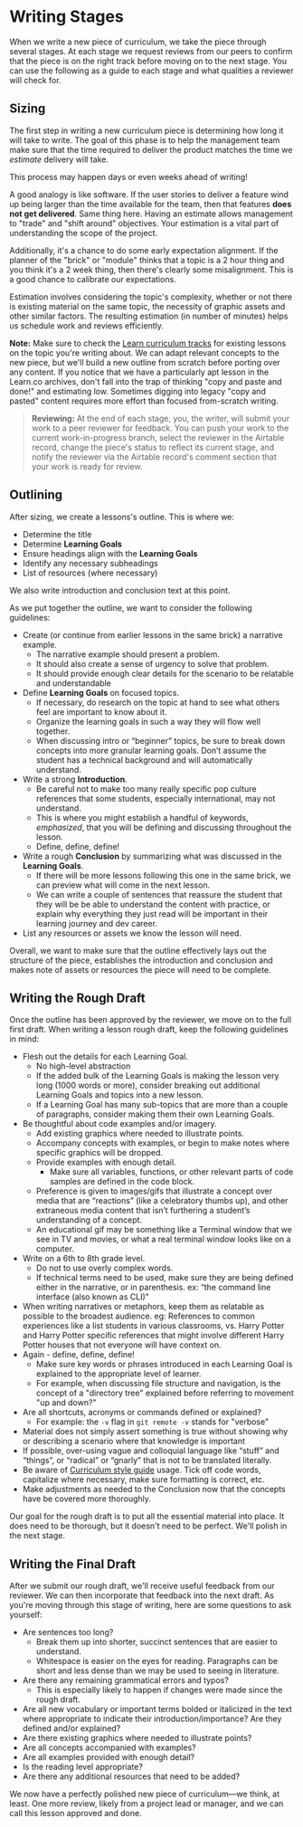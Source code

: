 # Writing Stages

When we write a new piece of curriculum, we take the piece through several
stages. At each stage we request reviews from our peers to confirm that the
piece is on the right track before moving on to the next stage. You can use the
following as a guide to each stage and what qualities a reviewer will check for.

## Sizing

The first step in writing a new curriculum piece is determining how long it will
take to write. The goal of this phase is to help the management team make sure
that the time required to deliver the product matches the time we _estimate_
delivery will take.

This process may happen days or even weeks ahead of writing!

A good analogy is like software. If the user stories to deliver a feature
wind up being larger than the time available for the team, then that features
**does not get delivered**. Same thing here. Having an estimate allows management
to "trade" and "shift around" objectives. Your estimation is a vital part of
understanding the scope of the project.

Additionally, it's a chance to do some early expectation alignment. If the
planner of the "brick" or "module" thinks that a topic is a 2 hour thing and
you think it's a 2 week thing, then there's clearly some misalignment. This
is a good chance to calibrate our expectations.

Estimation involves considering the topic's complexity, whether or not
there is existing material on the same topic, the necessity of graphic assets
and other similar factors. The resulting estimation (in number of minutes) helps
us schedule work and reviews efficiently.

**Note:** Make sure to check the [Learn curriculum
tracks](https://learn.co/curriculum/) for existing lessons on the topic you're
writing about. We can adapt relevant concepts to the new piece, but we'll
build a new outline from scratch before porting over any content. If you
notice that we have a particularly apt lesson in the Learn.co archives, don't
fall into the trap of thinking "copy and paste and done!" and estimating low.
Sometimes digging into legacy "copy and pasted" content requires more effort
than focused from-scratch writing.

> **Reviewing:** At the end of each stage, you, the writer, will submit your
> work to a peer reviewer for feedback. You can push your work to the current
> work-in-progress branch, select the reviewer in the Airtable record, change the
> piece's status to reflect its current stage, and notify the reviewer via the
> Airtable record's comment section that your work is ready for review.

## Outlining

After sizing, we create a lessons's outline. This is where we:

* Determine the title
* Determine **Learning Goals**
* Ensure headings align with the **Learning Goals**
* Identify any necessary subheadings
* List of resources (where necessary)

We also write introduction and conclusion text at this point.

As we put together the outline, we want to consider the following guidelines:

- Create (or continue from earlier lessons in the same brick) a narrative example.
  - The narrative example should present a problem.
  - It should also create a sense of urgency to solve that problem.
  - It should provide enough clear details for the scenario to be relatable and understandable
- Define **Learning Goals** on focused topics.
  - If necessary, do research on the topic at hand to see what others feel are important to know about it.
  - Organize the learning goals in such a way they will flow well together.
  - When discussing intro or “beginner” topics, be sure to break down concepts into more granular learning goals. Don’t assume the student has a technical background and will automatically understand.
- Write a strong **Introduction**.
  - Be careful not to make too many really specific pop culture references that some students, especially international, may not understand.
  - This is where you might establish a handful of keywords, _emphasized_, that you will be defining and discussing throughout the lesson.
  - Define, define, define!
- Write a rough **Conclusion** by summarizing what was discussed in the **Learning Goals**.
  - If there will be more lessons following this one in the same brick, we can preview what will come in the next lesson.
  - We can write a couple of sentences that reassure the student that they will be be able to understand the content with practice, or explain why everything they just read will be important in their learning journey and dev career.
- List any resources or assets we know the lesson will need.

Overall, we want to make sure that the outline effectively lays out the
structure of the piece, establishes the introduction and conclusion and makes
note of assets or resources the piece will need to be complete.

## Writing the Rough Draft

Once the outline has been approved by the reviewer, we move on to the full first
draft. When writing a lesson rough draft, keep the following guidelines in mind:

- Flesh out the details for each Learning Goal.
  - No high-level abstraction
  - If the added bulk of the Learning Goals is making the lesson very long (1000 words or more), consider breaking out additional Learning Goals and topics into a new lesson.
  - If a Learning Goal has many sub-topics that are more than a couple of paragraphs, consider making them their own Learning Goals.
- Be thoughtful about code examples and/or imagery.
  - Add existing graphics where needed to illustrate points.
  - Accompany concepts with examples, or begin to make notes where specific graphics will be dropped.
  - Provide examples with enough detail.
    - Make sure all variables, functions, or other relevant parts of code samples are defined in the code block.
  - Preference is given to images/gifs that illustrate a concept over media that are “reactions” (like a celebratory thumbs up), and other extraneous media content that isn’t furthering a student’s understanding of a concept.
  - An educational gif may be something like a Terminal window that we see in TV and movies, or what a real terminal window looks like on a computer.
- Write on a 6th to 8th grade level.
  - Do not to use overly complex words.
  - If technical terms need to be used, make sure they are being defined either in the narrative, or in parenthesis. ex: “the command line interface (also known as CLI)"
- When writing narratives or metaphors, keep them as relatable as possible to the broadest audience. eg: References to common experiences like a list students in various classrooms, vs. Harry Potter and Harry Potter specific references that might involve different Harry Potter houses that not everyone will have context on.
- Again - define, define, define!
  - Make sure key words or phrases introduced in each Learning Goal is explained to the appropriate level of learner.
  - For example, when discussing file structure and navigation, is the concept of a "directory tree" explained before referring to movement "up and down?"
- Are all shortcuts, acronyms or commands defined or explained?
  - For example: the `-v` flag in `git remote -v` stands for "verbose"
- Material does not simply assert something is true without showing why or describing a scenario where that knowledge is important
- If possible, over-using vague and colloquial language like “stuff” and “things”, or “radical” or “gnarly” that is not to be translated literally.
- Be aware of [Curriculum style guide](https://github.com/learn-co-curriculum/curriculum-team/blob/master/style_guide.md) usage. Tick off code words, capitalize where necessary, make sure formatting is correct, etc.
- Make adjustments as needed to the Conclusion now that the concepts have be covered more thoroughly.

Our goal for the rough draft is to put all the essential material into place. It
does need to be thorough, but it doesn't need to be perfect. We'll polish in the
next stage.

## Writing the Final Draft

After we submit our rough draft, we'll receive useful feedback from our
reviewer. We can then incorporate that feedback into the next draft. As you're
moving through this stage of writing, here are some questions to ask yourself:

- Are sentences too long?
  - Break them up into shorter, succinct sentences that are easier to understand.
  - Whitespace is easier on the eyes for reading. Paragraphs can be short and less dense than we may be used to seeing in literature.
- Are there any remaining grammatical errors and typos?
  - This is especially likely to happen if changes were made since the rough draft.
- Are all new vocabulary or important terms bolded or italicized in the text where appropriate to indicate their introduction/importance? Are they defined and/or explained?
- Are there existing graphics where needed to illustrate points?
- Are all concepts accompanied with examples?
- Are all examples provided with enough detail?
- Is the reading level appropriate?
- Are there any additional resources that need to be added?

We now have a perfectly polished new piece of curriculum—we think, at least. One
more review, likely from a project lead or manager, and we can call this lesson
approved and done.
